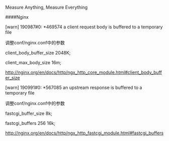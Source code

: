 
Measure Anything, Measure Everything

####Nginx

[warn] 190987#0: *469574 a client request body is buffered to a temporary file

调整conf/nginx.conf中的参数

client_body_buffer_size 2048K;

client_max_body_size 16m;

http://nginx.org/en/docs/http/ngx_http_core_module.html#client_body_buffer_size



[warn] 190991#0: *567085 an upstream response is buffered to a temporary file 

调整conf/nginx.conf中的参数

fastcgi_buffer_size 8k;

fastcgi_buffers 256 16k;

http://nginx.org/en/docs/http/ngx_http_fastcgi_module.html#fastcgi_buffers
